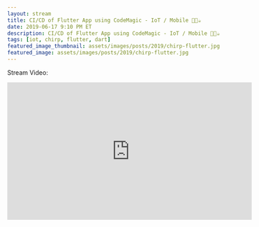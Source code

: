 ```yaml
---
layout: stream
title: CI/CD of Flutter App using CodeMagic - IoT / Mobile 📱🚀☕️
date: 2019-06-17 9:10 PM ET
description: CI/CD of Flutter App using CodeMagic - IoT / Mobile 📱🚀☕️
tags: [iot, chirp, flutter, dart]
featured_image_thumbnail: assets/images/posts/2019/chirp-flutter.jpg
featured_image: assets/images/posts/2019/chirp-flutter.jpg
---
```


Stream Video:

<iframe width="560" height="315" src="https://www.youtube.com/embed/9FKmV1v7zM8" frameborder="0" allow="accelerometer; autoplay; encrypted-media; gyroscope; picture-in-picture" allowfullscreen></iframe>
